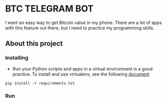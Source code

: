 # BTC TELEGRAM BOT
I want an easy way to get Bitcoin value in my phone. There are a lot of apps with this feature out there, but I need to practice my programming skills.

## About this project

### Installing
* Run your Python scripts and apps in a virtual environment is a good practice. To install and use virtualenv, see the following [document](virtualenv.md)
```
pip install -r requirements.txt
```
### Run


